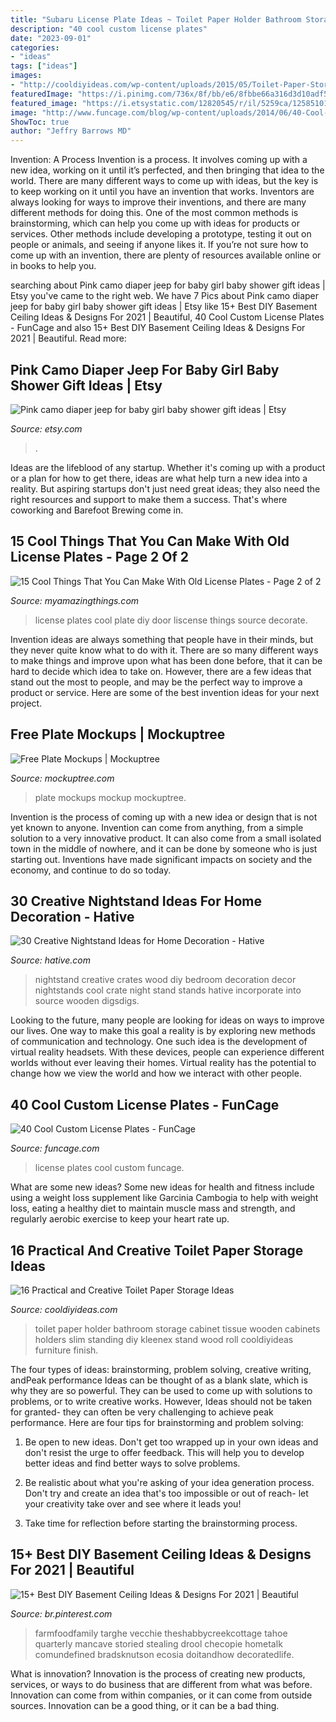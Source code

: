 ```yaml
---
title: "Subaru License Plate Ideas ~ Toilet Paper Holder Bathroom Storage Cabinet Tissue Wooden Cabinets Holders Slim Standing Diy Kleenex Stand Wood Roll Cooldiyideas Furniture Finish"
description: "40 cool custom license plates"
date: "2023-09-01"
categories:
- "ideas"
tags: ["ideas"]
images:
- "http://cooldiyideas.com/wp-content/uploads/2015/05/Toilet-Paper-Storage-Cabinet.jpg"
featuredImage: "https://i.pinimg.com/736x/8f/bb/e6/8fbbe66a316d3d10adf52221b641fb5a.jpg"
featured_image: "https://i.etsystatic.com/12820545/r/il/5259ca/1258510120/il_794xN.1258510120_j630.jpg"
image: "http://www.funcage.com/blog/wp-content/uploads/2014/06/40-Cool-Custom-License-Plates-031-550x412.jpg"
ShowToc: true
author: "Jeffry Barrows MD"
---
```



Invention: A Process
Invention is a process. It involves coming up with a new idea, working on it until it’s perfected, and then bringing that idea to the world. There are many different ways to come up with ideas, but the key is to keep working on it until you have an invention that works. Inventors are always looking for ways to improve their inventions, and there are many different methods for doing this. One of the most common methods is brainstorming, which can help you come up with ideas for products or services. Other methods include developing a prototype, testing it out on people or animals, and seeing if anyone likes it. If you’re not sure how to come up with an invention, there are plenty of resources available online or in books to help you.

	

		
searching about Pink camo diaper jeep for baby girl baby shower gift ideas | Etsy you've came to the right web. We have 7 Pics about Pink camo diaper jeep for baby girl baby shower gift ideas | Etsy like 15+ Best DIY Basement Ceiling Ideas &amp; Designs For 2021 | Beautiful, 40 Cool Custom License Plates - FunCage and also 15+ Best DIY Basement Ceiling Ideas &amp; Designs For 2021 | Beautiful. Read more:
		
    
## Pink Camo Diaper Jeep For Baby Girl Baby Shower Gift Ideas | Etsy

<img loading=lazy src="https://i.etsystatic.com/12820545/r/il/5259ca/1258510120/il_794xN.1258510120_j630.jpg" onerror="this.onerror=null;this.src='https://tse1.mm.bing.net/th?id=OIP.SRARV9xZQylnWQ9klPhGxgHaJ4&amp;pid=15.1';" alt="Pink camo diaper jeep for baby girl baby shower gift ideas | Etsy">

_Source: etsy.com_

>. 

	

Ideas are the lifeblood of any startup. Whether it's coming up with a product or a plan for how to get there, ideas are what help turn a new idea into a reality. But aspiring startups don't just need great ideas; they also need the right resources and support to make them a success. That's where coworking and Barefoot Brewing come in.

    
## 15 Cool Things That You Can Make With Old License Plates - Page 2 Of 2

<img loading=lazy src="http://myamazingthings.com/wp-content/uploads/2017/05/license-plate-diy-11.jpg" onerror="this.onerror=null;this.src='https://tse2.mm.bing.net/th?id=OIP.VKdwvuZ4F9ddZJA3xaU98gHaFj&amp;pid=15.1';" alt="15 Cool Things That You Can Make With Old License Plates - Page 2 of 2">

_Source: myamazingthings.com_

>license plates cool plate diy door liscense things source decorate. 

	

Invention ideas are always something that people have in their minds, but they never quite know what to do with it. There are so many different ways to make things and improve upon what has been done before, that it can be hard to decide which idea to take on. However, there are a few ideas that stand out the most to people, and may be the perfect way to improve a product or service. Here are some of the best invention ideas for your next project.

    
## Free Plate Mockups | Mockuptree

<img loading=lazy src="https://mockuptree.com/wp-content/uploads/edd/2019/05/Free_plate_mockup_set.jpg" onerror="this.onerror=null;this.src='https://tse3.mm.bing.net/th?id=OIP.7jEsCz9__MZ7W_78jNg0NgHaFA&amp;pid=15.1';" alt="Free Plate Mockups | Mockuptree">

_Source: mockuptree.com_

>plate mockups mockup mockuptree. 

	

Invention is the process of coming up with a new idea or design that is not yet known to anyone. Invention can come from anything, from a simple solution to a very innovative product. It can also come from a small isolated town in the middle of nowhere, and it can be done by someone who is just starting out. Inventions have made significant impacts on society and the economy, and continue to do so today.

    
## 30 Creative Nightstand Ideas For Home Decoration - Hative

<img loading=lazy src="https://hative.com/wp-content/uploads/2014/06/nightstand-ideas/27-creative-nightstand-ideas.jpg" onerror="this.onerror=null;this.src='https://tse2.mm.bing.net/th?id=OIP.hLA0CF-BklcYrnRvJzARkAHaJ4&amp;pid=15.1';" alt="30 Creative Nightstand Ideas for Home Decoration - Hative">

_Source: hative.com_

>nightstand creative crates wood diy bedroom decoration decor nightstands cool crate night stand stands hative incorporate into source wooden digsdigs. 

	

Looking to the future, many people are looking for ideas on ways to improve our lives. One way to make this goal a reality is by exploring new methods of communication and technology. One such idea is the development of virtual reality headsets. With these devices, people can experience different worlds without ever leaving their homes. Virtual reality has the potential to change how we view the world and how we interact with other people.

    
## 40 Cool Custom License Plates - FunCage

<img loading=lazy src="http://www.funcage.com/blog/wp-content/uploads/2014/06/40-Cool-Custom-License-Plates-031-550x412.jpg" onerror="this.onerror=null;this.src='https://tse3.mm.bing.net/th?id=OIP.kT3PA3ro9kUgtmVTO2oN4QHaFj&amp;pid=15.1';" alt="40 Cool Custom License Plates - FunCage">

_Source: funcage.com_

>license plates cool custom funcage. 

	

What are some new ideas?
Some new ideas for health and fitness include using a weight loss supplement like Garcinia Cambogia to help with weight loss, eating a healthy diet to maintain muscle mass and strength, and regularly aerobic exercise to keep your heart rate up.

    
## 16 Practical And Creative Toilet Paper Storage Ideas

<img loading=lazy src="http://cooldiyideas.com/wp-content/uploads/2015/05/Toilet-Paper-Storage-Cabinet.jpg" onerror="this.onerror=null;this.src='https://tse4.mm.bing.net/th?id=OIP.pDVciITi2s8CUniep_HR6QAAAA&amp;pid=15.1';" alt="16 Practical and Creative Toilet Paper Storage Ideas">

_Source: cooldiyideas.com_

>toilet paper holder bathroom storage cabinet tissue wooden cabinets holders slim standing diy kleenex stand wood roll cooldiyideas furniture finish. 

	

The four types of ideas: brainstorming, problem solving, creative writing, andPeak performance
Ideas can be thought of as a blank slate, which is why they are so powerful. They can be used to come up with solutions to problems, or to write creative works. However, Ideas should not be taken for granted- they can often be very challenging to achieve peak performance. Here are four tips for brainstorming and problem solving:
1. Be open to new ideas. Don't get too wrapped up in your own ideas and don't resist the urge to offer feedback. This will help you to develop better ideas and find better ways to solve problems.

2. Be realistic about what you're asking of your idea generation process. Don't try and create an idea that's too impossible or out of reach- let your creativity take over and see where it leads you!

3. Take time for reflection before starting the brainstorming process.

    
## 15+ Best DIY Basement Ceiling Ideas &amp; Designs For 2021 | Beautiful

<img loading=lazy src="https://i.pinimg.com/736x/8f/bb/e6/8fbbe66a316d3d10adf52221b641fb5a.jpg" onerror="this.onerror=null;this.src='https://tse2.mm.bing.net/th?id=OIP.JvL31kp-oLcNAAi74SgadAHaKh&amp;pid=15.1';" alt="15+ Best DIY Basement Ceiling Ideas &amp; Designs For 2021 | Beautiful">

_Source: br.pinterest.com_

>farmfoodfamily targhe vecchie theshabbycreekcottage tahoe quarterly mancave storied stealing drool checopie hometalk comundefined bradsknutson ecosia doitandhow decoratedlife. 

	

What is innovation?
Innovation is the process of creating new products, services, or ways to do business that are different from what was before. Innovation can come from within companies, or it can come from outside sources. Innovation can be a good thing, or it can be a bad thing.


